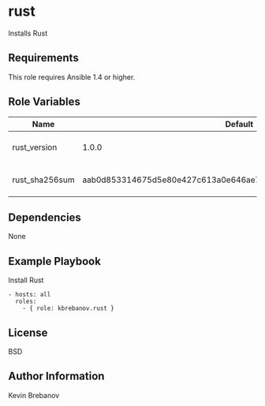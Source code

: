 rust
====

Installs Rust

Requirements
------------

This role requires Ansible 1.4 or higher.

Role Variables
--------------

| Name           | Default                                                          | Description                 |
|----------------|------------------------------------------------------------------|-----------------------------|
| rust_version   | 1.0.0                                                            | Version of Rust to install  |
| rust_sha256sum | aab0d853314675d5e80e427c613a0e646ae75fbbc856b886dab682280f825d53 | SHA 256 checksum of package |

Dependencies
------------

None

Example Playbook
----------------

Install Rust
```
- hosts: all
  roles:
    - { role: kbrebanov.rust }
```

License
-------

BSD

Author Information
------------------

Kevin Brebanov
